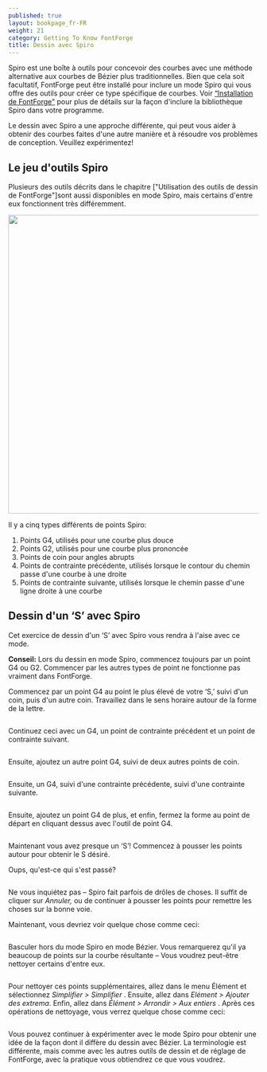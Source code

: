 ```yaml
---
published: true
layout: bookpage_fr-FR
weight: 21
category: Getting To Know FontForge
title: Dessin avec Spiro
---
```


Spiro est une boîte à outils pour concevoir des courbes avec une méthode alternative aux courbes de
B&eacute;zier plus traditionnelles. Bien que cela soit facultatif, FontForge peut être installé pour
inclure un mode Spiro qui vous offre des outils pour créer ce type spécifique de courbes. Voir
[“Installation de FontForge"] pour plus de détails sur la façon d'inclure la bibliothèque Spiro dans
votre programme.

Le dessin avec Spiro a une approche différente, qui peut vous aider à obtenir des courbes faites d'une
autre manière et à résoudre vos problèmes de conception. Veuillez expérimentez!

## Le jeu d'outils Spiro

Plusieurs des outils décrits dans le chapitre ["Utilisation des outils de dessin de FontForge"]sont aussi
disponibles en mode Spiro, mais certains d'entre eux fonctionnent très différemment.

<img src="../en-US/images/spiro_tools_labels-fr-FR.png" alt width="600">

Il y a cinq types différents de points Spiro:

1. Points G4, utilisés pour une courbe plus douce
2. Points G2, utilisés pour une courbe plus prononcée
3. Points de coin pour angles abrupts
4. Points de contrainte précédente, utilisés lorsque le contour du chemin passe d'une courbe à une droite
5. Points de contrainte suivante, utilisés lorsque le chemin passe d'une ligne droite à une courbe

## Dessin d'un ‘S’ avec Spiro

Cet exercice de dessin d'un ‘S’ avec Spiro vous rendra à l'aise avec ce mode.

<p class="note"><b>Conseil:</b> Lors du dessin en mode Spiro, commencez toujours par un point G4 ou G2.
Commencer par les autres types de point ne fonctionne pas vraiment dans FontForge.</p>

Commencez par un point G4 au point le plus élevé de votre ‘S,’ suivi d'un coin, puis d'un autre coin.
Travaillez dans le sens horaire autour de la forme de la lettre.

<img src="../en-US/images/S%20at%2083%20from%20Untitled1%20-_023-fr-FR.png" alt>

Continuez ceci avec un G4, un point de contrainte précédent et un point de contrainte suivant.

<img src="../en-US/images/S%20at%2083%20from%20Untitled1%20-_022-fr-FR.png" alt>

Ensuite, ajoutez un autre point G4, suivi de deux autres points de coin.

<img src="../en-US/images/S%20at%2083%20from%20Untitled1%20-_024-fr-FR.png" alt>

Ensuite, un G4, suivi d'une contrainte précédente, suivi d'une contrainte suivante.

<img src="../en-US/images/S%20at%2083%20from%20Untitled1%20-_025-fr-FR.png" alt>

Ensuite, ajoutez un point G4 de plus, et enfin, fermez la forme au point de départ en cliquant
dessus avec l'outil de point G4.

<img src="../en-US/images/S%20at%2083%20from%20Untitled1%20-_026-fr-FR.png" alt>

Maintenant vous avez presque un ‘S’! Commencez à pousser les points autour pour obtenir le S désiré.

<div class="warn"><p>Oups, qu'est-ce qui s'est passé?</p>

<img src="../en-US/images/S%20at%2083%20from%20Untitled1%20-_032-fr-FR.png" alt>

<p>Ne vous inquiétez pas &ndash; Spiro fait parfois de drôles de choses. Il suffit de cliquer sur
<i>Annuler,</i> ou de continuer à pousser les points pour remettre les choses sur la bonne voie.</p></div>

Maintenant, vous devriez voir quelque chose comme ceci:

<img src="../en-US/images/S%20at%2083%20from%20Untitled1%20-_028-fr-FR.png" alt>

Basculer hors du mode Spiro en mode B&eacute;zier. Vous remarquerez qu'il ya beaucoup de points sur
la courbe résultante &ndash; Vous voudrez peut-être nettoyer certains d'entre eux.

<img src="../en-US/images/S%20at%2083%20from%20Untitled1%20-_031-fr-FR.png" alt>

Pour nettoyer ces points supplémentaires, allez dans le menu Élément et sélectionnez <i>Simplifier &gt; Simplifier </i>.
Ensuite, allez dans <i>Elément &gt; Ajouter des extrema</i>. Enfin, allez dans <i>Élément &gt; Arrondir &gt; Aux entiers </i>. Après ces opérations de nettoyage, vous verrez quelque chose comme ceci:

<img src="../en-US/images/S%20at%2083%20from%20Untitled1%20-_029-fr-FR.png" alt>

Vous pouvez continuer à expérimenter avec le mode Spiro pour obtenir une idée de la façon dont il diffère du dessin avec B&eacute;zier.
La terminologie est différente, mais comme avec les autres outils de dessin et de réglage de FontForge, avec la pratique vous obtiendrez ce que vous voudrez.

[“Installation de FontForge"]: Installing_Fontforge.html
[“Utilisation des outils de FontForge”]: Using_the_Fontforge_Drawing_Tools.html
